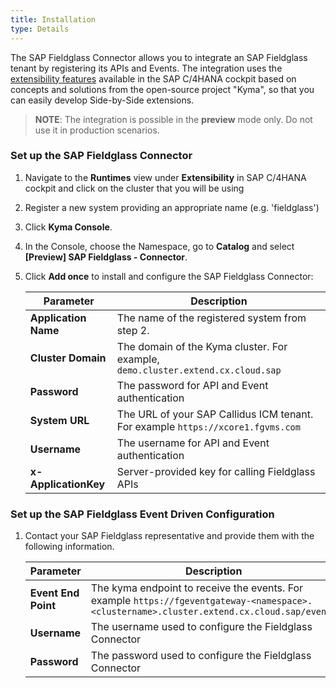```yaml
---
title: Installation
type: Details
---
```


The SAP Fieldglass Connector allows you to integrate an SAP Fieldglass tenant by registering its APIs and Events.  The integration uses the [extensibility features](https://help.sap.com/viewer/0815bc232f5140bba54a58ab15c82e99/Current/en-US/9ed15aa6eac34b948693955da0c90174.html) available in the SAP C/4HANA cockpit based on concepts and solutions from the open-source project "Kyma", so that you can easily develop Side-by-Side extensions. 

> **NOTE**: The integration is possible in the **preview** mode only. Do not use it in production scenarios.

### Set up the SAP Fieldglass Connector 

1. Navigate to the **Runtimes** view under **Extensibility** in SAP C/4HANA cockpit and click on the cluster that you will be using
2. Register a new system providing an appropriate name (e.g. 'fieldglass')
3. Click **Kyma Console**.
4. In the Console, choose the Namespace, go to **Catalog** and select **[Preview] SAP Fieldglass - Connector**.
5. Click **Add once** to install and configure the SAP Fieldglass Connector:

    | Parameter            | Description                                                                     |
    | -------------------- | ------------------------------------------------------------------------------- |
    | **Application Name** | The name of the registered system from step 2.                                  |
    | **Cluster Domain**   | The domain of the Kyma cluster. For example, `demo.cluster.extend.cx.cloud.sap` |
    | **Password**         | The password for API and Event authentication                                   |
    | **System URL**       | The URL of your SAP Callidus ICM tenant. For example `https://xcore1.fgvms.com` |
    | **Username**         | The username for API and Event authentication                                   |
    | **x-ApplicationKey** | Server-provided key for calling Fieldglass APIs                                 |

### Set up the SAP Fieldglass Event Driven Configuration
1. Contact your SAP Fieldglass representative and provide them with the following information.

    | Parameter           | Description                                                                                                                                |
    | ------------------- | ------------------------------------------------------------------------------------------------------------------------------------------ |
    | **Event End Point** | The kyma endpoint to receive the events. For example `https://fgeventgateway-<namespace>.<clustername>.cluster.extend.cx.cloud.sap/events` |
    | **Username**        | The username used to configure the Fieldglass Connector                                                                                    |
    | **Password**        | The password used to configure the Fieldglass Connector                                                                                    |
